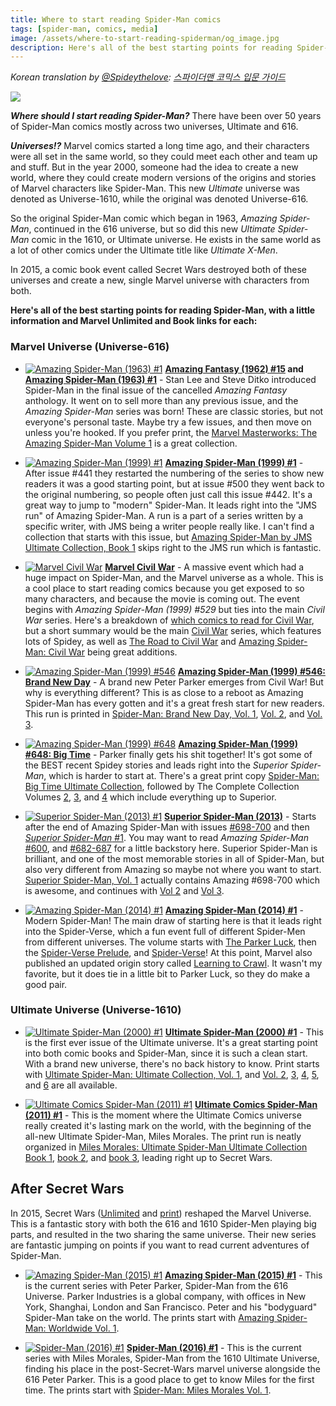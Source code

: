 ```yaml
---
title: Where to start reading Spider-Man comics
tags: [spider-man, comics, media]
image: /assets/where-to-start-reading-spiderman/og_image.jpg
description: Here's all of the best starting points for reading Spider-Man, with a little information and Marvel Unlimited and Book links for each.
---
```


<style>
.article .fit {
	max-width: 100%;
  margin-top: 20px;
}

.article ul {
  margin-left: 0;
}

.article li {
  min-height: 130px;
  list-style: none;
}

.article li img {
	height: 130px;
  border: 1px solid black;
  float: left;
  margin: 5px 10px 0 0;
}
</style>

*Korean translation by <a href="https://twitter.com/spideythelove/">@Spideythelove</a>: <span class="korean">[스파이더맨 코믹스 입문 가이드](/articles/where-to-start-reading-spiderman-korean)</span>*

<img id="spidey-timeline" src="/assets/where-to-start-reading-spiderman/spider-timeline.jpg" class="fit">

***Where should I start reading Spider-Man?*** There have been over 50 years of Spider-Man comics mostly across two universes, Ultimate and 616.

***Universes!?*** Marvel comics started a long time ago, and their characters were all set in the same world, so they could meet each other and team up and stuff. But in the year 2000, someone had the idea to create a new world, where they could create modern versions of the origins and stories of Marvel characters like Spider-Man. This new *Ultimate* universe was denoted as Universe-1610, while the original was denoted Universe-616.

So the original Spider-Man comic which began in 1963, *Amazing Spider-Man*, continued in the 616 universe, but so did this new *Ultimate Spider-Man* comic in the 1610, or Ultimate universe. He exists in the same world as a lot of other comics under the Ultimate title like *Ultimate X-Men*.

In 2015, a comic book event called Secret Wars destroyed both of these universes and create a new, single Marvel universe with characters from both.

**Here's all of the best starting points for reading Spider-Man, with a little information and Marvel Unlimited and Book links for each:**

### Marvel Universe (Universe-616)

- [![Amazing Spider-Man (1963) #1](/assets/where-to-start-reading-spiderman/thumb-1.jpg)](http://amzn.to/1SlrWtQ)
**[Amazing Fantasy (1962) #15](http://marvel.com/comics/issue/16926/amazing_fantasy_1962_15) and [Amazing Spider-Man (1963) #1](http://marvel.com/comics/issue/6482/amazing_spider-man_1963_1)** -
Stan Lee and Steve Ditko introduced Spider-Man in the final issue of the cancelled *Amazing Fantasy* anthology. It went on to sell more than any previous issue, and the *Amazing Spider-Man* series was born! These are classic stories, but not everyone's personal taste. Maybe try a few issues, and then move on unless you're hooked. If you prefer print, the [Marvel Masterworks: The Amazing Spider-Man Volume 1](http://amzn.to/1SlrWtQ) is a great collection.

- [![Amazing Spider-Man (1999) #1](/assets/where-to-start-reading-spiderman/thumb-442.jpg)](http://amzn.to/1TpzWby)
[**Amazing Spider-Man (1999) #1**](http://marvel.com/comics/issue/37894/amazing_spider-man_1999_1) -
After issue #441 they restarted the numbering of the series to show new readers it was a good starting point, but at issue #500 they went back to the original numbering, so people often just call this issue #442. It's a great way to jump to "modern" Spider-Man. It leads right into the "JMS run" of Amazing Spider-Man. A run is a part of a series written by a specific writer, with JMS being a writer people really like. I can't find a collection that starts with this issue, but [Amazing Spider-Man by JMS Ultimate Collection, Book 1](http://amzn.to/1TpzWby) skips right to the JMS run which is fantastic.  

- [![Marvel Civil War](/assets/where-to-start-reading-spiderman/thumb-civil_war2.jpg)](http://amzn.to/1TpzZo2)
[**Marvel Civil War**](http://amzn.to/1TpzZo2) -
A massive event which had a huge impact on Spider-Man, and the Marvel universe as a whole. This is a cool place to start reading comics because you get exposed to so many characters, and because the movie is coming out. The event begins with *Amazing Spider-Man (1999) #529* but ties into the main *Civil War* series. Here's a breakdown of [which comics to read for Civil War](/articles/comics-for-civil-war/), but a short summary would be the main [Civil War](http://amzn.to/1TpzZo2) series, which features lots of Spidey, as well as [The Road to Civil War](http://amzn.to/1JjKyZf) and [Amazing Spider-Man: Civil War](http://amzn.to/1R29fw2) being great additions.

- [![Amazing Spider-Man (1999) #546](/assets/where-to-start-reading-spiderman/thumb-546.jpg)](http://amzn.to/1JJfFIC)
[**Amazing Spider-Man (1999) #546: Brand New Day**](http://marvel.com/comics/issue/17338/amazing_spider-man_1999_546) -
A brand new Peter Parker emerges from Civil War! But why is everything different? This is as close to a reboot as Amazing Spider-Man has every gotten and it's a great fresh start for new readers. This run is printed in [Spider-Man: Brand New Day, Vol. 1](http://amzn.to/1JJfFIC), [Vol. 2](http://amzn.to/1R29JlQ), and [Vol. 3](http://amzn.to/1R29KpV).

- [![Amazing Spider-Man (1999) #648](/assets/where-to-start-reading-spiderman/thumb-648.jpg)](http://amzn.to/1TpzPNb)
[**Amazing Spider-Man (1999) #648: Big Time**](http://marvel.com/comics/issue/34135/amazing_spider-man_1999_648) -
Parker finally gets his shit together! It's got some of the BEST recent Spidey stories and leads right into the *Superior Spider-Man*, which is harder to start at. There's a great print copy [Spider-Man: Big Time Ultimate Collection](http://amzn.to/1TpzPNb), followed by The Complete Collection Volumes [2](http://amzn.to/2avlilA), [3](http://amzn.to/2ahMMwq), and [4](http://amzn.to/2aT1gRA) which include everything up to Superior.

- [![Superior Spider-Man (2013) #1](/assets/where-to-start-reading-spiderman/thumb-ssm.jpg)](http://amzn.to/1R2a6N3)
[**Superior Spider-Man (2013)**](http://marvel.com/comics/issue/46462/superior_spider-man_2013_1) -
Starts after the end of Amazing Spider-Man with issues [#698-700](http://marvel.com/comics/issue/40120/amazing_spider-man_1999_698) and then [*Superior Spider-Man* #1](http://marvel.com/comics/issue/46462/superior_spider-man_2013_1). You may want to read *Amazing Spider-Man* [#600](http://marvel.com/comics/issue/24407/amazing_spider-man_1999_600), and [#682-687](http://marvel.com/comics/issue/40110/amazing_spider-man_1999_682) for a little backstory here. Superior Spider-Man is brilliant, and one of the most memorable stories in all of Spider-Man, but also very different from Amazing so maybe not where you want to start. [Superior Spider-Man, Vol. 1](http://amzn.to/1R2a6N3) actually contains Amazing #698-700 which is awesome, and continues with [Vol 2](http://amzn.to/1R2a9su) and [Vol 3](http://amzn.to/1JjLTPJ).

- [![Amazing Spider-Man (2014) #1](/assets/where-to-start-reading-spiderman/thumb-asmv3.jpg)](http://amzn.to/1JjM25W)
[**Amazing Spider-Man (2014) #1**](http://marvel.com/comics/issue/45798/amazing_spider-man_2014_1) -
Modern Spider-Man! The main draw of starting here is that it leads right into the Spider-Verse, which a fun event full of different Spider-Men from different universes. The volume starts with [The Parker Luck](http://amzn.to/1JjM25W), then the [Spider-Verse Prelude](http://amzn.to/1JjM2Tg), and [Spider-Verse](http://amzn.to/1JjM7X5)! At this point, Marvel also published an updated origin story called [Learning to Crawl](http://amzn.to/1R2b6kw). It wasn't my favorite, but it does tie in a little bit to Parker Luck, so they do make a good pair.

### Ultimate Universe (Universe-1610)

- [![Ultimate Spider-Man (2000) #1](/assets/where-to-start-reading-spiderman/thumb-usm1.jpg)](http://amzn.to/1JJfLQz)
[**Ultimate Spider-Man (2000) #1**](http://marvel.com/comics/issue/4372/ultimate_spider-man_2000_1) -
This is the first ever issue of the Ultimate universe. It's a great starting point into both comic books and Spider-Man, since it is such a clean start. With a brand new universe, there's no back history to know. Print starts with [Ultimate Spider-Man: Ultimate Collection, Vol. 1](http://amzn.to/1JJfLQz), and [Vol. 2](http://amzn.to/1JOy1b6), [3](http://amzn.to/1R2bBuJ), [4](http://amzn.to/1JOy7zC), [5](http://amzn.to/1JOyeuZ), and [6](http://amzn.to/1JOyfiH) are all available.  

- [![Ultimate Comics Spider-Man (2011) #1](/assets/where-to-start-reading-spiderman/thumb-miles_1.jpg)](http://amzn.to/1TpAa2r)
[**Ultimate Comics Spider-Man (2011) #1**](http://marvel.com/comics/issue/38394/ultimate_comics_spider-man_2011_1) -
This is the moment where the Ultimate Comics universe really created it's lasting mark on the world, with the beginning of the all-new Ultimate Spider-Man, Miles Morales. The print run is neatly organized in [Miles Morales: Ultimate Spider-Man Ultimate Collection Book 1](http://amzn.to/1TpAa2r), [book 2](http://amzn.to/1R2d7x8), and [book 3](http://amzn.to/1R2d8B9), leading right up to Secret Wars.

## After Secret Wars

In 2015, Secret Wars ([Unlimited](http://marvel.com/comics/issue/52447/secret_wars_2015_1) and [print](http://amzn.to/1R2dR5e)) reshaped the Marvel Universe. This is a fantastic story with both the 616 and 1610 Spider-Men playing big parts, and resulted in the two sharing the same universe. Their new series are fantastic jumping on points if you want to read current adventures of Spider-Man.

- [![Amazing Spider-Man (2015) #1](/assets/where-to-start-reading-spiderman/thumb-secret_parker.jpg)](http://amzn.to/1TpzY3m)
[**Amazing Spider-Man (2015) #1**](http://marvel.com/comics/issue/55298/amazing_spider-man_2015_1) -
This is the current series with Peter Parker, Spider-Man from the 616 Universe. Parker Industries is a global company, with offices in New York, Shanghai, London and San Francisco. Peter and his "bodyguard" Spider-Man take on the world. The prints start with [Amazing Spider-Man: Worldwide Vol. 1](http://amzn.to/1TpzY3m).

- [![Spider-Man (2016) #1](/assets/where-to-start-reading-spiderman/thumb-secret_miles.jpg)](http://amzn.to/1MQzrDu)
[**Spider-Man (2016) #1**](http://marvel.com/comics/issue/55693/spider-man_2016_1) -
This is the current series with Miles Morales, Spider-Man from the 1610 Ultimate Universe, finding his place in the post-Secret-Wars marvel universe alongside the 616 Peter Parker. This is a good place to get to know Miles for the first time. The prints start with [Spider-Man: Miles Morales Vol. 1](http://amzn.to/1MQzrDu).
